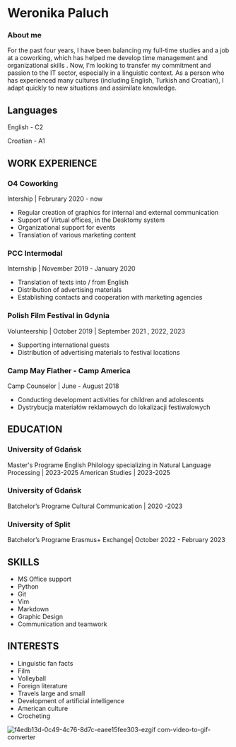 
# Weronika Paluch

### About me
For the past four years, I have been balancing my full-time studies and a job at a coworking, which has helped me develop time management and organizational skills . Now, I’m looking  to transfer my commitment and passion to the IT sector, especially in a linguistic context.  As a person who has experienced many cultures (including English, Turkish and Croatian), I adapt quickly to new situations and assimilate knowledge.

## Languages 

English - C2

Croatian - A1

## WORK EXPERIENCE
### O4 Coworking
Intership | Februrary 2020 - now
- Regular creation of graphics for internal and external communication
- Support of Virtual offices, in the Desktomy system
- Organizational support for events 
- Translation of various marketing content


### PCC Intermodal
Internship | November  2019 - January 2020
- Translation of texts into / from English
- Distribution of advertising materials
- Establishing contacts and cooperation with marketing agencies


### Polish Film Festival in Gdynia
Volunteership | October 2019 | September 2021 , 2022, 2023
- Supporting international guests
- Distribution of advertising materials to festival locations

### Camp May Flather - Camp America
Camp Counselor | June - August 2018
- Conducting development activities for children and adolescents
- Dystrybucja materiałów reklamowych do lokalizacji festiwalowych

## EDUCATION
### University of Gdańsk
Master's Programe 
English Philology specializing in Natural Language Processing | 2023-2025 
American Studies | 2023-2025 

### University of Gdańsk
Batchelor’s Programe
Cultural Communication | 2020 -2023 

### University of Split
Batchelor’s Programe
Erasmus+ Exchange| October 2022 - February 2023 

## SKILLS
- MS Office support 
- Python
- Git
- Vim  
- Markdown
- Graphic Design
- Communication and teamwork


## INTERESTS
- Linguistic fan facts
- Film 
- Volleyball
- Foreign literature
- Travels large and small 
- Development of artificial intelligence
- American culture
- Crocheting

![f4edb13d-0c49-4c76-8d7c-eaee15fee303-ezgif com-video-to-gif-converter](https://github.com/weronikapaluch/weronikapaluch.github.io/assets/161241293/d5fe36a5-67c0-43f0-bb47-c375ffecc1a8)

